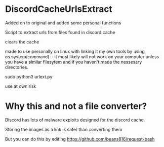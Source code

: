 # DiscordCacheUrlsExtract
Added on to original and added some personal functions

Script to extract urls from files found in discord cache

clears the cache

made to use personally on linux with linking it my own tools by using os.system(command)-- it most likely will not work on your computer unless you have a similar filesytem and if you haven't made the nessesary directories.

sudo python3 urlext.py

use at own risk

# Why this and not a file converter?

Discord has lots of malware exploits designed for the discord cache

Storing the images as a link is safer than converting them

But you can do this by editing https://github.com/beans816/request-bash
